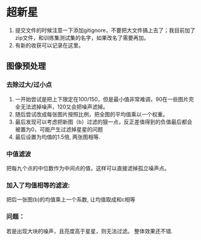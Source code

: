 # 超新星

1. 提交文件的时候注意一下添加gitignore，不要把大文件搞上去了；我目前加了zip文件，和训练集测试集的名字，如果改名了需要再加。
2. 有新的收获可以记录在这里。


## 图像预处理

### 去除过大/过小点
1. 一开始尝试是把上下限定在100/150，但是最小值非常难调，90在一些图片完全无法滤掉噪声，120又会把噪声滤掉。
2. 随后尝试改成每张图片按照比例，把全图的平均值乘以一个权重。
3. 最后发现可以考虑把新图（b）过滤的狠一点，反正差值得到的负值最后都会被置为0，可能产生过滤掉星星的问题
4. 最后设置为均值的1.5倍, 两张图相等.

### 中值滤波
把每九个点的中位数作为中间点的值，这样可以直接滤掉孤立噪声点。

### 加入了均值相等的滤波:
把后一张图(b)的均值乘上一个系数, 让均值取成和c相等

### 问题：
若是出现大块的噪声，且亮度高于星星，则无法过滤。
整体效果还不错.